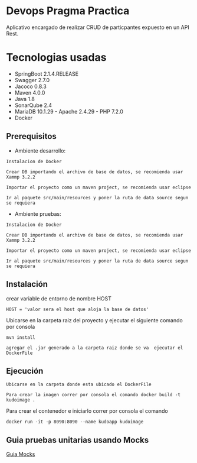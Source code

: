 # Devops Pragma Practica
Aplicativo encargado de realizar CRUD de particpantes expuesto en un API Rest.

# Tecnologias usadas
* SpringBoot 2.1.4.RELEASE
* Swagger 2.7.0
* Jacoco 0.8.3
* Maven 4.0.0
* Java 1.8
* SonarQube 2.4
* MariaDB 10.1.29 - Apache 2.4.29 - PHP 7.2.0
* Docker


## Prerequisitos
* Ambiente desarrollo:
```
Instalacion de Docker 
```
```
Crear DB importando el archivo de base de datos, se recomienda usar Xammp 3.2.2
```
```
Importar el proyecto como un maven project, se recomienda usar eclipse
```
```
Ir al paquete src/main/resources y poner la ruta de data source segun se requiera
```
* Ambiente pruebas:
```
Instalacion de Docker 
```
```
Crear DB importando el archivo de base de datos, se recomienda usar Xammp 3.2.2
```
```
Importar el proyecto como un maven project, se recomienda usar eclipse
```
```
Ir al paquete src/main/resources y poner la ruta de data source segun se requiera
```

## Instalación

crear variable de entorno de nombre HOST
```
HOST = 'valor sera el host que aloja la base de datos'
```
Ubicarse en la carpeta raiz del proyecto y ejecutar el siguiente comando por consola

```
mvn install
```
```
agregar el .jar generado a la carpeta raiz donde se va  ejecutar el DockerFile
```
## Ejecución
```
Ubicarse en la carpeta donde esta ubicado el DockerFile
```
```
Para crear la imagen correr por consola el comando docker build -t kudoimage .
```
Para crear el contenedor e iniciarlo correr por consola el comando 
```
docker run -it -p 8090:8090 --name kudoapp kudoimage
```
## Guia pruebas unitarias usando Mocks

[Guia Mocks](https://drive.google.com/open?id=12XvWdjHzYEiFR9Ezb6YFfu2ztcxZGYoi)
